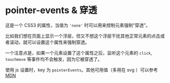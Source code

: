 # pointer-events & 穿透

这是一个 CSS3 的属性，当值为 `'none'` 时可以用来控制元素强制“穿透”。

比如我们想在页面上显示一个浮层，但又不想这个浮层干扰其他正常元素的点击或者滚动，就可以设置这个属性来强制穿透。

一个注意点是，如果一个元素设置了这个属性之后，监听这个元素的 `click`, `touchmove` 等事件均不会触发，因为它被穿透了。

使用 js 设置时，key 为 `pointerEvents`。其他可用值（多用在 svg ）可以参考 [MDN](https://developer.mozilla.org/zh-CN/docs/Web/CSS/pointer-events)
